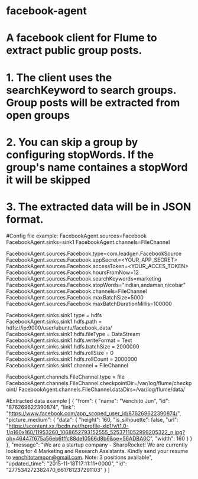 # facebook-agent
# A facebook client for Flume to extract public group posts. 
# 1. The client uses the searchKeyword to search groups. Group posts will be extracted from open groups
# 2. You can skip a group by configuring stopWords. If the group's name containes a stopWord it will be skipped
# 3. The extracted data will be in JSON format. 

#Config file example:
FacebookAgent.sources=Facebook
FacebookAgent.sinks=sink1
FacebookAgent.channels=FileChannel

FacebookAgent.sources.Facebook.type=com.leadgen.FacebookSource
FacebookAgent.sources.Facebook.appSecret=<YOUR_APP_SECRET>
FacebookAgent.sources.Facebook.accessToken=<YOUR_ACCES_TOKEN>
FacebookAgent.sources.Facebook.hoursFromNow=12
FacebookAgent.sources.Facebook.searchKeywords=marketing
FacebookAgent.sources.Facebook.stopWords="indian,andaman,nicobar"
FacebookAgent.sources.Facebook.channels=FileChannel
FacebookAgent.sources.Facebook.maxBatchSize=5000
FacebookAgent.sources.Facebook.maxBatchDurationMillis=100000

FacebookAgent.sinks.sink1.type = hdfs  
FacebookAgent.sinks.sink1.hdfs.path = hdfs://ip:9000/user/ubuntu/facebook_data/
FacebookAgent.sinks.sink1.hdfs.fileType = DataStream
FacebookAgent.sinks.sink1.hdfs.writeFormat = Text
FacebookAgent.sinks.sink1.hdfs.batchSize = 2000000
FacebookAgent.sinks.sink1.hdfs.rollSize = 0
FacebookAgent.sinks.sink1.hdfs.rollCount = 2000000
FacebookAgent.sinks.sink1.channel = FileChannel

FacebookAgent.channels.FileChannel.type = file
FacebookAgent.channels.FileChannel.checkpointDir=/var/log/flume/checkpoint/
FacebookAgent.channels.FileChannel.dataDirs=/var/log/flume/data/

#Extracted data example
[
 {
      "from": {
        "name": "Venchito Jun",
        "id": "876269622390874",
        "link": "https://www.facebook.com/app_scoped_user_id/876269622390874/",
        "picture_medium": {
          "data": {
            "height": 160,
            "is_silhouette": false,
            "url": "https://scontent.xx.fbcdn.net/hprofile-xlp1/v/t1.0-1/p160x160/11953260_1068652793152555_5253711052999205322_n.jpg?oh=46447f675a56eb6fffc88de10566d8b6&oe=56ADBA0C",
            "width": 160
          }
        }
      },
      "message": "We are a startup company - SharpRocket! We are currently looking for 4 Marketing and Research Assistants. Kindly send your resume to venchitotampon@gmail.com. Note: 3 positions available",
      "updated_time": "2015-11-18T17:11:11+0000",
      "id": "277534272382470_661781237291103"
    }
]
